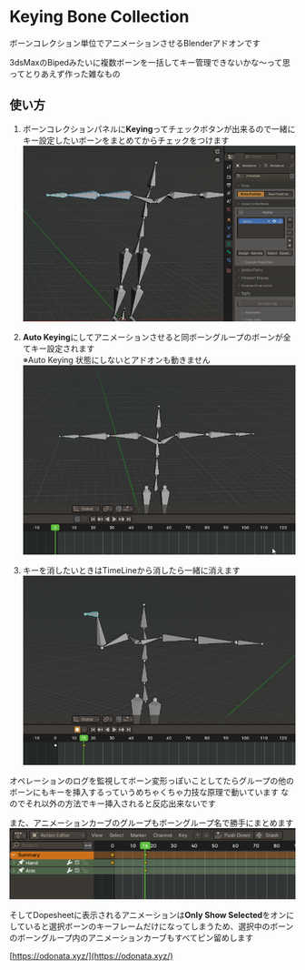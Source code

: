 # Keying Bone Collection

ボーンコレクション単位でアニメーションさせるBlenderアドオンです

3dsMaxのBipedみたいに複数ボーンを一括してキー管理できないかな～って思ってとりあえず作った雑なもの  

## 使い方

1. ボーンコレクションパネルに**Keying**ってチェックボタンが出来るので一緒にキー設定したいボーンをまとめてからチェックをつけます  
![alt text](image0.webp)

2. **Auto Keying**にしてアニメーションさせると同ボーングループのボーンが全てキー設定されます  
※Auto Keying 状態にしないとアドオンも動きません
![alt text](image1.webp)

3. キーを消したいときはTimeLineから消したら一緒に消えます
![alt text](image2.webp)


オペレーションのログを監視してボーン変形っぽいことしてたらグループの他のボーンにもキーを挿入するっていうめちゃくちゃ力技な原理で動いています
なのでそれ以外の方法でキー挿入されると反応出来ないです
  
  
また、アニメーションカーブのグループもボーングループ名で勝手にまとめます  
![alt text](image3.png)
  
そしてDopesheetに表示されるアニメーションは**Only Show Selected**をオンにしていると選択ボーンのキーフレームだけになってしまうため、選択中のボーンのボーングループ内のアニメーションカーブもすべてピン留めします  


 [https://odonata.xyz/](https://odonata.xyz/)